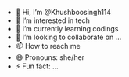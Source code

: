 - 👋 Hi, I’m @Khushboosingh114
- 👀 I’m interested in tech
- 🌱 I’m currently learning codings
- 💞️ I’m looking to collaborate on ...
- 📫 How to reach me 
- 😄 Pronouns: she/her
- ⚡ Fun fact: ...

<!---
Khushboosingh114/Khushboosingh114 is a ✨ special ✨ repository because its `README.md` (this file) appears on your GitHub profile.
You can click the Preview link to take a look at your changes.
--->
